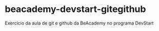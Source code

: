 # beacademy-devstart-gitegithub
Exercício da aula de git e github da BeAcademy no programa DevStart
